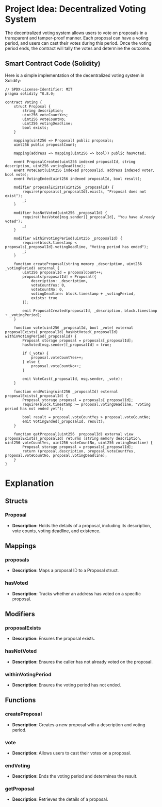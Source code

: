 # Project Idea: Decentralized Voting System

The decentralized voting system allows users to vote on proposals in a transparent and tamper-proof manner. Each proposal can have a voting period, and users can cast their votes during this period. Once the voting period ends, the contract will tally the votes and determine the outcome.

## Smart Contract Code (Solidity)

Here is a simple implementation of the decentralized voting system in Solidity:

```solidity
// SPDX-License-Identifier: MIT
pragma solidity ^0.8.0;

contract Voting {
    struct Proposal {
        string description;
        uint256 voteCountYes;
        uint256 voteCountNo;
        uint256 votingDeadline;
        bool exists;
    }

    mapping(uint256 => Proposal) public proposals;
    uint256 public proposalCount;

    mapping(address => mapping(uint256 => bool)) public hasVoted;

    event ProposalCreated(uint256 indexed proposalId, string description, uint256 votingDeadline);
    event VoteCast(uint256 indexed proposalId, address indexed voter, bool vote);
    event VotingEnded(uint256 indexed proposalId, bool result);

    modifier proposalExists(uint256 _proposalId) {
        require(proposals[_proposalId].exists, "Proposal does not exist");
        _;
    }

    modifier hasNotVoted(uint256 _proposalId) {
        require(!hasVoted[msg.sender][_proposalId], "You have already voted");
        _;
    }

    modifier withinVotingPeriod(uint256 _proposalId) {
        require(block.timestamp < proposals[_proposalId].votingDeadline, "Voting period has ended");
        _;
    }

    function createProposal(string memory _description, uint256 _votingPeriod) external {
        uint256 proposalId = proposalCount++;
        proposals[proposalId] = Proposal({
            description: _description,
            voteCountYes: 0,
            voteCountNo: 0,
            votingDeadline: block.timestamp + _votingPeriod,
            exists: true
        });

        emit ProposalCreated(proposalId, _description, block.timestamp + _votingPeriod);
    }

    function vote(uint256 _proposalId, bool _vote) external proposalExists(_proposalId) hasNotVoted(_proposalId) withinVotingPeriod(_proposalId) {
        Proposal storage proposal = proposals[_proposalId];
        hasVoted[msg.sender][_proposalId] = true;

        if (_vote) {
            proposal.voteCountYes++;
        } else {
            proposal.voteCountNo++;
        }

        emit VoteCast(_proposalId, msg.sender, _vote);
    }

    function endVoting(uint256 _proposalId) external proposalExists(_proposalId) {
        Proposal storage proposal = proposals[_proposalId];
        require(block.timestamp >= proposal.votingDeadline, "Voting period has not ended yet");

        bool result = proposal.voteCountYes > proposal.voteCountNo;
        emit VotingEnded(_proposalId, result);
    }

    function getProposal(uint256 _proposalId) external view proposalExists(_proposalId) returns (string memory description, uint256 voteCountYes, uint256 voteCountNo, uint256 votingDeadline) {
        Proposal storage proposal = proposals[_proposalId];
        return (proposal.description, proposal.voteCountYes, proposal.voteCountNo, proposal.votingDeadline);
    }
}

```

# Explanation

## Structs

### Proposal
- **Description**: Holds the details of a proposal, including its description, vote counts, voting deadline, and existence.

## Mappings

### proposals
- **Description**: Maps a proposal ID to a Proposal struct.

### hasVoted
- **Description**: Tracks whether an address has voted on a specific proposal.

## Modifiers

### proposalExists
- **Description**: Ensures the proposal exists.

### hasNotVoted
- **Description**: Ensures the caller has not already voted on the proposal.

### withinVotingPeriod
- **Description**: Ensures the voting period has not ended.

## Functions

### createProposal
- **Description**: Creates a new proposal with a description and voting period.

### vote
- **Description**: Allows users to cast their votes on a proposal.

### endVoting
- **Description**: Ends the voting period and determines the result.

### getProposal
- **Description**: Retrieves the details of a proposal.
